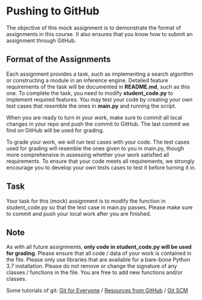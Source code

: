 # Pushing to GitHub

The objective of this mock assignment is to demonstrate the format of assignments in this course. It also ensures that you know how to submit an assignment through GitHub. 

## Format of the Assignments

Each assignment provides a task, such as implementing a search algorithm or constructing a module in an inference engine. Detailed feature requirements of the task will be documented in **README.md**, such as this one. To complete the task, you need to modify **student_code.py** to implement required features. You may test your code by creating your own test cases that resemble the ones in **main.py** and running the script. 

When you are ready to turn in your work, make sure to commit all local changes in your repo and push the commit to GitHub. The last commit we find on GitHub will be used for grading.  

To grade your work, we will run test cases with your code. The test cases used for grading will resemble the ones given to you in main.py, though more comprehensive in assessing whether your work satisfied all requirements. To ensure that your code meets all requirements, we strongly encourage you to develop your own tests cases to test it before turning it in.  

## Task

Your task for this (mock) assignment is to modify the function in student_code.py so that the test case in main.py passes. Please make sure to commit and push your local work after you are finished.  

## Note

As with all future assignments, **only code in student_code.py will be used for grading**. Please ensure that all code / data of your work is contained in the file. Please only use libraries that are available for a bare-bone Python 3.7 installation. Please do not remove or change the signature of any classes / functions in the file. You are free to add new functions and/or classes. 

Some tutorials of git: [Git for Everyone](https://thenewstack.io/tutorial-git-for-absolutely-everyone/) / [Resources from GitHub](https://try.github.io/) / [Git SCM](https://git-scm.com/docs/gittutorial)
